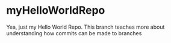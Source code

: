 # myHelloWorldRepo
Yea, just my Hello World Repo.
This branch teaches more about understanding how commits can be made to branches
